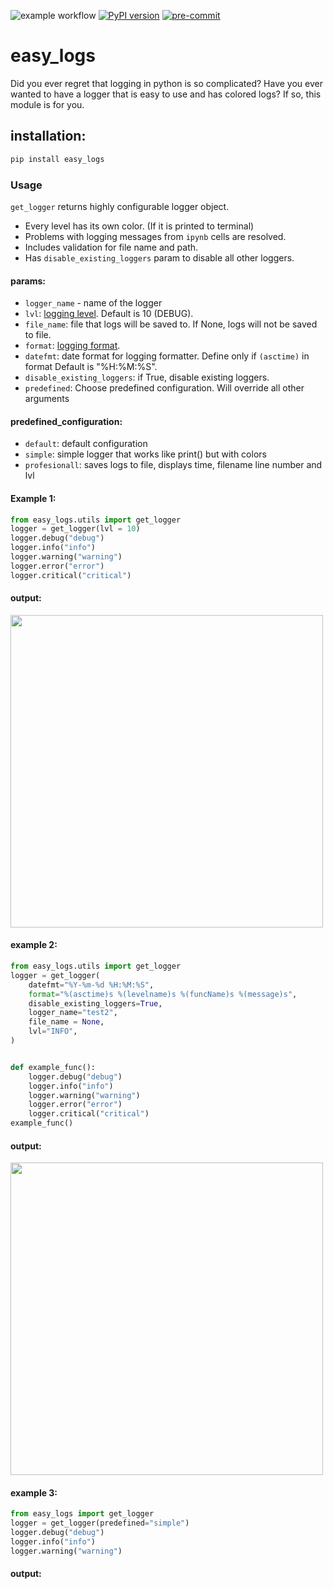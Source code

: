 ![example workflow](https://github.com/michalskibinski109/easy_logs/actions/workflows/python-app.yml/badge.svg)
[![PyPI version](https://badge.fury.io/py/easy_logs.svg)](https://badge.fury.io/py/miskibin)
[![pre-commit](https://img.shields.io/badge/pre--commit-enabled-brightgreen?logo=pre-commit)](https://github.com/pre-commit/pre-commit)
# easy_logs

Did you ever regret that logging in python is so complicated?
Have you ever wanted to have a logger that is easy to use and has colored logs? If so, this module is for you.
## installation:

```bash
pip install easy_logs
```

### Usage

`get_logger` returns highly configurable logger object.

- Every level has its own color. (If it is printed to terminal)
- Problems with logging messages from `ipynb` cells are resolved.
- Includes validation for file name and path.
- Has `disable_existing_loggers` param to disable all other loggers.
#### params:
- `logger_name` - name of the logger
- `lvl`: [logging level](https://docs.python.org/3/library/logging.html#logging-levels). Default is 10 (DEBUG).
- `file_name`: file that logs will be saved to. If None, logs will not be saved to file.
- `format`: [logging format](https://docs.python.org/3/library/logging.html#logrecord-attributes).
- `datefmt`: date format for logging formatter. Define only if `(asctime)` in format Default is "%H:%M:%S".
- `disable_existing_loggers`: if True, disable existing loggers.
- `predefined`: Choose predefined configuration. Will override all other arguments

#### predefined_configuration:
- `default`: default configuration
- `simple`: simple logger that works like print() but with colors
- `profesionall`: saves logs to file, displays time, filename line number and lvl


#### Example 1:

```python
from easy_logs.utils import get_logger
logger = get_logger(lvl = 10)
logger.debug("debug")
logger.info("info")
logger.warning("warning")
logger.error("error")
logger.critical("critical")
```

#### output:
<img src="https://user-images.githubusercontent.com/77834536/201940080-28e7dc08-ac99-4f8d-8f24-a9e0c6ac06c2.png" width="500"/>

#### example 2:

```python
from easy_logs.utils import get_logger
logger = get_logger(
    datefmt="%Y-%m-%d %H:%M:%S",
    format="%(asctime)s %(levelname)s %(funcName)s %(message)s",
    disable_existing_loggers=True,
    logger_name="test2",
    file_name = None,
    lvl="INFO",
)


def example_func():
    logger.debug("debug")
    logger.info("info")
    logger.warning("warning")
    logger.error("error")
    logger.critical("critical")
example_func()
```

#### output:

<img src="https://user-images.githubusercontent.com/77834536/201939466-228b110f-21de-4461-9c86-55f8f46652ef.png" width="500"/>


#### example 3:

```python
from easy_logs import get_logger
logger = get_logger(predefined="simple")
logger.debug("debug")
logger.info("info")
logger.warning("warning")
```

#### output:
